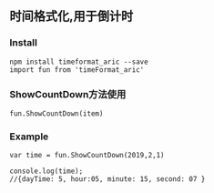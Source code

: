## 时间格式化,用于倒计时

### Install

```
npm install timeformat_aric --save
import fun from 'timeFormat_aric'

```

### ShowCountDown方法使用

```
fun.ShowCountDown(item)
```

### Example
```
var time = fun.ShowCountDown(2019,2,1)

console.log(time);
//{dayTime: 5, hour:05, minute: 15, second: 07 }

```


